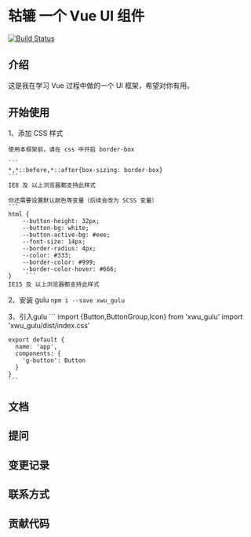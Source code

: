 # 轱辘 一个 Vue UI 组件

[![Build Status](https://travis-ci.org/lovexwu/gulu.svg?branch=master)](https://travis-ci.org/lovexwu/gulu)

## 介绍
这是我在学习 Vue 过程中做的一个 UI 框架，希望对你有用。

## 开始使用

1、添加 CSS 样式

    使用本框架前，请在 css 中开启 border-box

    ```
    *,*::before,*::after{box-sizing: border-box}
    ```
    IE8 及 以上浏览器都支持此样式

    你还需要设置默认颜色等变量（后续会改为 SCSS 变量）
    ```
    html {
        --button-height: 32px;
        --button-bg: white;
        --button-active-bg: #eee;
        --font-size: 14px;
        --border-radius: 4px;
        --color: #333;
        --border-color: #999;
        --border-color-hover: #666;
    }    ```
    IE15 及 以上浏览器都支持此样式

2、安装 gulu
    ```
    npm i --save xwu_gulu
    ```

3、引入gulu
    ```
    import {Button,ButtonGroup,Icon} from 'xwu_gulu'
    import 'xwu_gulu/dist/index.css'

    export default {
      name: 'app',
      components: {
        'g-button': Button
      }
    }
    ```



## 文档


## 提问


## 变更记录


## 联系方式

## 贡献代码

